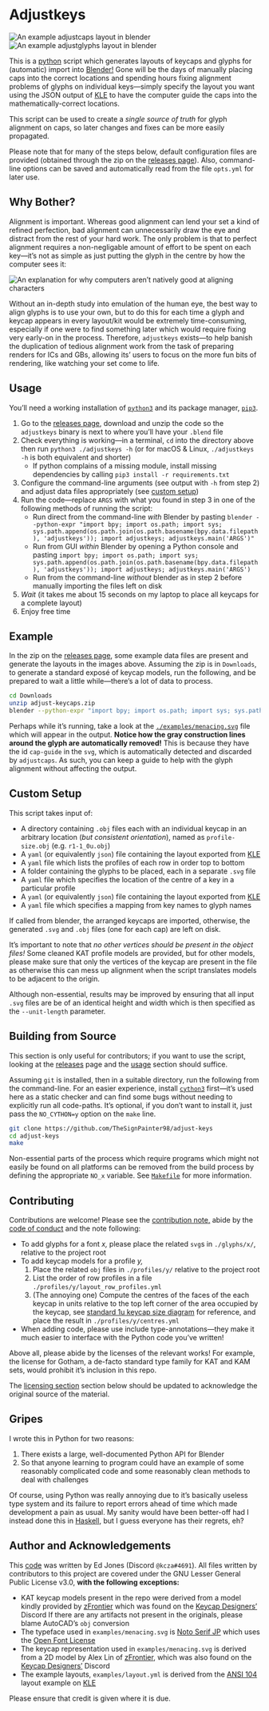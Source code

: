 # Adjustkeys

![An example adjustcaps layout in blender](https://raw.githubusercontent.com/TheSignPainter98/adjust-keys/master/img/menacing-60.png)
![An example adjustglyphs layout in blender](https://raw.githubusercontent.com/TheSignPainter98/adjust-keys/master/img/menacing-layout.png)

This is a [python][python] script which generates layouts of keycaps and glyphs for (automatic) import into [Blender!][blender]
Gone will be the days of manually placing caps into the correct locations and spending hours fixing alignment problems of glyphs on individual keys—simply specify the layout you want using the JSON output of [KLE][kle] to have the computer guide the caps into the mathematically-correct locations.

This script can be used to create a _single source of truth_ for glyph alignment on caps, so later changes and fixes can be more easily propagated.

Please note that for many of the steps below, default configuration files are provided (obtained through the zip on the [releases page][releases]).
Also, command-line options can be saved and automatically read from the file `opts.yml` for later use.

## Why Bother?

Alignment is important.
Whereas good alignment can lend your set a kind of refined perfection, bad alignment can unnecessarily draw the eye and distract from the rest of your hard work.
The only problem is that to perfect alignment requires a non-negligable amount of effort to be spent on each key—it’s not as simple as just putting the glyph in the centre by how the computer sees it:

![An explanation for why computers aren’t natively good at aligning characters](https://raw.githubusercontent.com/TheSignPainter98/adjust-keys/master/img/alignment-reasoning.png)

Without an in-depth study into emulation of the human eye, the best way to align glyphs is to use your own, but to do this for each time a glyph and keycap appears in every layout/kit would be extremely time-consuming, especially if one were to find something later which would require fixing very early-on in the process.
Therefore, `adjustkeys` exists—to help banish the duplication of tedious alignment work from the task of preparing renders for ICs and GBs, allowing its’ users to focus on the more fun bits of rendering, like watching your set come to life.

## Usage

You’ll need a working installation of [`python3`][python] and its package manager, [`pip3`][pip].

1. Go to the [releases page][releases], download and unzip the code so the `adjustkeys` binary is next to where you’ll have your `.blend` file
2. Check everything is working—in a terminal, `cd` into the directory above then run `python3 ./adjustkeys -h` (or for macOS &amp; Linux, `./adjustkeys -h` is both equivalent and shorter)
	- If python complains of a missing module, install missing dependencies by calling `pip3 install -r requirements.txt`
3. Configure the command-line arguments (see output with `-h` from step 2) and adjust data files appropriately (see [custom setup](#custom-setup))
4. Run the code—replace `ARGS` with what you found in step 3 in one of the following methods of running the script:
	- Run direct from the command-line _with_ Blender by pasting `blender --python-expr "import bpy; import os.path; import sys; sys.path.append(os.path.join(os.path.basename(bpy.data.filepath), 'adjustkeys')); import adjustkeys; adjustkeys.main('ARGS')"`
	- Run from GUI _within_ Blender by opening a Python console and pasting `import bpy; import os.path; import sys; sys.path.append(os.path.join(os.path.basename(bpy.data.filepath), 'adjustkeys')); import adjustkeys; adjustkeys.main('ARGS')`
	- Run from the command-line _without_ blender as in step 2 before manually importing the files left on disk
5. _Wait_ (it takes me about 15 seconds on my laptop to place all keycaps for a complete layout)
6. Enjoy free time

## Example

In the zip on the [releases page][releases], some example data files are present and generate the layouts in the images above.
Assuming the zip is in `Downloads`, to generate a standard exposé of keycap models, run the following, and be prepared to wait a little while—there’s a lot of data to process.

```bash
cd Downloads
unzip adjust-keycaps.zip
blender --python-expr "import bpy; import os.path; import sys; sys.path.append(os.path.join(os.path.basename(bpy.data.filepath), 'adjustcaps')); import adjustcaps; adjustcaps.main('-v3')"
```

Perhaps while it’s running, take a look at the [`./examples/menacing.svg`][menacing] file which will appear in the output.
**Notice how the gray construction lines around the glyph are automatically removed!**
This is because they have the id `cap-guide` in the `svg`, which is automatically detected and discarded by `adjustcaps`.
As such, you can keep a guide to help with the glyph alignment without affecting the output.

## Custom Setup

This script takes input of:

- A directory containing `.obj` files each with an individual keycap in an arbitrary location (_but consistent orientation_), named as `profile-size.obj` (e.g. `r1-1_0u.obj`)
- A `yaml` (or equivalently `json`) file containing the layout exported from [KLE][kle]
- A `yaml` file which lists the profiles of each row in order top to bottom
- A folder containing the glyphs to be placed, each in a separate `.svg` file
- A `yaml` file which specifies the location of the centre of a key in a particular profile
- A `yaml` (or equivalently `json`) file containing the layout exported from [KLE][kle]
- A `yaml` file which specifies a mapping from key names to glyph names

If called from blender, the arranged keycaps are imported, otherwise, the generated `.svg` and `.obj` files (one for each cap) are left on disk.

It’s important to note that _no other vertices should be present in the object files!_
Some cleaned KAT profile models are provided, but for other models, please make sure that only the vertices of the keycap are present in the file as otherwise this can mess up alignment when the script translates models to be adjacent to the origin.

Although non-essential, results may be improved by ensuring that all input `.svg` files are be of an identical height and width which is then specified as the `--unit-length` parameter.

## Building from Source

This section is only useful for contributors; if you want to use the script, looking at the [releases][releases] page and the [usage](#usage) section should suffice.

Assuming `git` is installed, then in a suitable directory, run the following from the command-line.
For an easier experience, install [`cython3`][cython] first—it’s used here as a static checker and can find some bugs without needing to explicitly run all code-paths.
It’s optional, if you don’t want to install it, just pass the `NO_CYTHON=y` option on the `make` line.

```bash
git clone https://github.com/TheSignPainter98/adjust-keys
cd adjust-keys
make
```

Non-essential parts of the process which require programs which might not easily be found on all platforms can be removed from the build process by defining the appropriate `NO_x` variable.
See [`Makefile`][makefile] for more information.

## Contributing

Contributions are welcome!
Please see the [contribution note,][contrib-note] abide by the [code of conduct][code-of-conduct] and the note following:

- To add glyphs for a font _x,_ please place the related `svg`s in `./glyphs/x/`, relative to the project root
- To add keycap models for a profile _y,_
	1. Place the related `obj` files in `./profiles/y/` relative to the project root
	2. List the order of row profiles in a file `./profiles/y/layout_row_profiles.yml`
	3. (The annoying one) Compute the centres of the faces of the each keycap in units relative to the top left corner of the area occupied by the keycap, see [standard 1u keycap size diagram][keycap-info] for reference, and place the result in `./profiles/y/centres.yml`
- When adding code, please use include type-annotations—they make it much easier to interface with the Python code you’ve written!

Above all, please abide by the licenses of the relevant works!
For example, the license for Gotham, a de-facto standard type family for KAT and KAM sets, would prohibit it’s inclusion in this repo.

The [licensing section](#author-and-acknowledgements) section below should be updated to acknowledge the original source of the material.

## Gripes

I wrote this in Python for two reasons:

1. There exists a large, well-documented Python API for Blender
2. So that anyone learning to program could have an example of some reasonably complicated code and some reasonably clean methods to deal with challenges

Of course, using Python was really annoying due to it’s basically useless type system and its failure to report errors ahead of time which made development a pain as usual.
My sanity would have been better-off had I instead done this in [Haskell][haskell], but I guess everyone has their regrets, eh?

## Author and Acknowledgements

This [code][github] was written by Ed Jones (Discord `@kcza#4691`).
All files written by contributors to this project are covered under the GNU Lesser General Public License v3.0, **with the following exceptions:**

- KAT keycap models present in the repo were derived from a model kindly provided by [zFrontier][zfrontier] which was found on the [Keycap Designers’][keycap-designers-discord] Discord
  If there are any artifacts not present in the originals, please blame AutoCAD’s `obj` conversion
- The typeface used in `examples/menacing.svg` is [Noto Serif JP][noto-serif-jp] which uses the [Open Font License][ofl]
- The keycap representation used in `examples/menacing.svg` is derived from a 2D model by Alex Lin of [zFrontier][zfrontier], which was also found on the [Keycap Designers’][keycap-designers-discord] Discord
- The example layouts, `examples/layout.yml` is derived from the [ANSI 104][kle-ansi-104] layout example on [KLE][kle]

Please ensure that credit is given where it is due.

[blender]: https://www.blender.org
[contrib-note]: https://github.com/TheSignPainter98/adjust-keys/blob/master/.github/CONTRIBUTING.md
[code-of-conduct]: https://github.com/TheSignPainter98/adjust-keys/blob/master/.github/CODE_OF_CONDUCT.md
[cython]: https://cython.org
[github]: https://www.github.com/TheSignPainter98/adjust-keys
[haskell]: https://wiki.haskell.org/Introduction
[keycap-designers-discord]: https://discord.gg/93WN2uF
[keycap-info]: https://matt3o.com/anatomy-of-a-keyboard/
[kle]: http://www.keyboard-layout-editor.com "Keyboard layout editor"
[kle-ansi-104]: https://github.com/ijprest/keyboard-layout-editor/blob/master/layouts.json
[makefile]: https://github.com/TheSignPainter98/adjust-keys/blob/master/Makefile
[menacing]: https://raw.githubusercontent.com/TheSignPainter98/adjust-keys/master/examples/menacing.svg
[noto-serif-jp]: https://fonts.google.com/specimen/Noto+Serif+JP
[ofl]: https://scripts.sil.org/cms/scripts/page.php?site_id=nrsi&id=OFL
[pip]: https://pip.pypa.io/en/stable/
[python]: https://www.python.org
[releases]: https://www.github.com/TheSignPainter98/adjust-keys/releases
[zfrontier]: https://en.zfrontier.com
